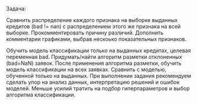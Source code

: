 Задача:

Сравнить распределение каждого признака на выборке выданных кредитов (bad !=
nan) с распределением этого же признака на всей выборке. Прокомментировать
причину различий. Дополнить комментарии графиками, выбрав нескоько показательных
признаков.

Обучить модель классификации только на выданных кредитах, целевая переменная
bad. Придумать/найти алгоритм разметки отклоненных (bad=NaN) заявок. После
применения алгоритма разметки, обучить модель классификации на всех заявках.
Сравнить с моделью, обученной только на выданных. При выполнении задания рекомендуем сделать
упор на анализ данных, интерпретацию решений и ошибок моделей. Меньше усилий тратить на подбор
гиперпараметров и выбор алгоритма классификации.
